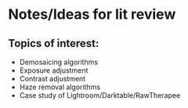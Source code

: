 # Notes/Ideas for lit review
## Topics of interest:
- Demosaicing algorithms
- Exposure adjustment
- Contrast adjustment
- Haze removal algorithms
- Case study of Lightroom/Darktable/RawTherapee
